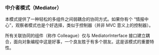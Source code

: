 ### 中介者模式（Mediator）

本模式提供了一种轻松的多组件之间弱耦合的协同方式。如果你有个 “情报中心”，观察者模式也是个好选择，类似于控制器（并非 MVC 意义上的控制器）。

所有关联协同的组件（称作 Colleague）仅与 MediatorInterface 接口建立耦合，面向对象编程中这是好事，一个良友胜于有多个朋友。这是该模式的重要特性。

